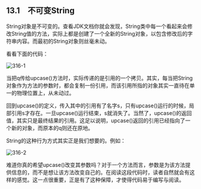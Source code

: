 ## 13.1　不可变String

String对象是不可变的。查看JDK文档你就会发现，String类中每一个看起来会修改String值的方法，实际上都是创建了一个全新的String对象，以包含修改后的字符串内容。而最初的String对象则丝毫未动。

看看下面的代码：

![316-1](../Images/image03051.jpeg)

当把q传给upcase()方法时，实际传递的是引用的一个拷贝。其实，每当把String对象作为方法的参数时，都会复制一份引用，而该引用所指的对象其实一直待在单一的物理位置上，从未动过。

回到upcase()的定义，传入其中的引用有了名字s，只有upcase()运行的时候，局部引用s才存在。一旦upcase()运行结束，s就消失了。当然了，upcase()的返回值，其实只是最终结果的引用。这足以说明，upcase()返回的引用已经指向了一个新的对象，而原本的q则还在原地。

String的这种行为方式其实正是我们想要的。例如：

![316-2](../Images/image03052.jpeg)

难道你真的希望upcase()改变其参数吗？对于一个方法而言，参数是为该方法提供信息的，而不是想让该方法改变自己的。在阅读这段代码时，读者自然就会有这样的感觉。这一点很重要，正是有了这种保障，才使得代码易于编写与阅读。